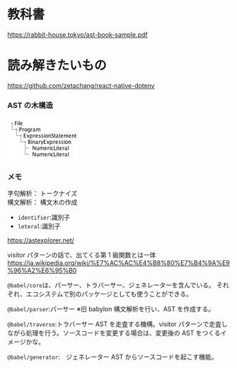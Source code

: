 # 教科書

https://rabbit-house.tokyo/ast-book-sample.pdf

# 読み解きたいもの

https://github.com/zetachang/react-native-dotenv

### AST の木構造

![](out/uml/basic/tree.png)

### メモ

字句解析： トークナイズ  
構文解析： 構文木の作成

- `identifier`:識別子
- `leteral`:識別子

https://astexplorer.net/

visitor パターンの話で、出てくる第 1 級関数とは一体
https://ja.wikipedia.org/wiki/%E7%AC%AC%E4%B8%80%E7%B4%9A%E9%96%A2%E6%95%B0

`@babel/core`は、パーサー、トラバーサー、ジェネレーターを含んでいる。
それぞれ、エコシステムで別のパッケージとしても使うことができる。

`@babel/parser`:パーサー ※旧 babylon
構文解析を行い、AST を作成する。

`@babel/traverse`:トラバーサー
AST を走査する機構。visitor パターンで走査しながら処理を行う。ソースコードを変更する場合は、変更後の AST をつくるイメージかな。

`@babel/generator`:　ジェネレーター
AST からソースコードを起こす機能。
